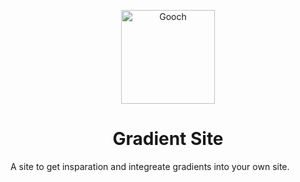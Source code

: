 <p align="center">
  <a href="./src/images/gooch.jpg">
    <img alt="Gooch" src="https://bit.ly/2Nzxx6r" width="150" />
  </a>
</p>
<h1 align="center">
  Gradient Site 
</h1>

A site to get insparation and integreate gradients into your own site.
